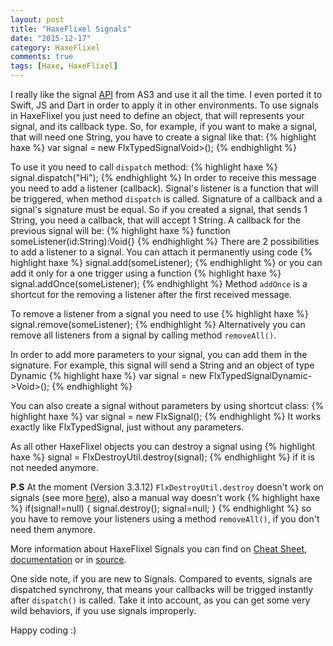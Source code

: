 ```yaml
---
layout: post
title: "HaxeFlixel Signals"
date: "2015-12-17"
category: HaxeFlixel
comments: true
tags: [Haxe, HaxeFlixel]
---
```


I really like the signal [API][761cae1b] from AS3 and use it all the time. I even ported it to Swift, JS and Dart in order to apply it in other environments. To use signals in HaxeFlixel you just need to define an object, that will represents your signal, and its callback type. So, for example, if you want to make a signal, that will need one String, you have to create a signal like that:
{% highlight haxe %}
var signal = new FlxTypedSignal<String->Void>();
{% endhighlight %}

To use it you need to call `dispatch` method:
{% highlight haxe %}
signal.dispatch("Hi");
{% endhighlight %}
In order to receive this message you need to add a listener (callback). Signal's listener is a function that will be triggered, when method `dispatch` is called. Signature of a callback and a signal's signature must be equal. So if you created a signal, that sends 1 String, you need a callback, that will accept 1 String.
A callback for the previous signal will be:
{% highlight haxe %}
function someListener(id:String):Void{}
{% endhighlight %}
There are 2 possibilities to add a listener to a signal. You can attach it permanently using code
{% highlight haxe %}
signal.add(someListener);
{% endhighlight %}
or you can add it only for a one trigger using a function
{% highlight haxe %}
signal.addOnce(someListener);
{% endhighlight %}
Method `addOnce` is a shortcut for the removing a listener after the first received message.

To remove a listener from a signal you need to use
{% highlight haxe %}
signal.remove(someListener);
{% endhighlight %}
Alternatively you can remove all listeners from a signal by calling method `removeAll()`.

In order to add more parameters to your signal, you can add them in the signature. For example, this signal will send a String and an object of type Dynamic
{% highlight haxe %}
var signal = new FlxTypedSignal<String->Dynamic->Void>();
{% endhighlight %}

You can also create a signal without parameters by using shortcut class:
{% highlight haxe %}
var signal = new FlxSignal();
{% endhighlight %}
It works exactly like FlxTypedSignal, just without any parameters.

As all other HaxeFlixel objects you can destroy a signal using
{% highlight haxe %}
signal = FlxDestroyUtil.destroy(signal);
{% endhighlight %}
if it is not needed anymore.

<b>P.S</b> At the moment (Version 3.3.12) `FlxDestroyUtil.destroy` doesn't work on signals (see more [here][a72d4395]), also a manual way doesn't work
{% highlight haxe %}
if(signal!=null)
{
  signal.destroy();
  signal=null;
}
{% endhighlight %}
so you have to remove your listeners using a method `removeAll()`, if you don't need them anymore.

More information about HaxeFlixel Signals you can find on [Cheat Sheet][f8d83d90], [documentation][37e33b01] or in [source][d072e893].

One side note, if you are new to Signals. Compared to events, signals are dispatched synchrony, that means your callbacks will be trigged instantly after `dispatch()` is called. Take it into account, as you can get some very wild behaviors, if you use signals improperly.

Happy coding :)

  [761cae1b]: https://github.com/robertpenner/as3-signals "https://github.com/robertpenner/as3-signals"
  [a72d4395]: https://github.com/HaxeFoundation/haxe/issues/4237 "https://github.com/HaxeFoundation/haxe/issues/4237"
  [f8d83d90]: http://haxeflixel.com/documentation/cheat-sheet/ "HaxeFlixel - Cheat Sheet"
  [37e33b01]: http://api.haxeflixel.com/flixel/util/FlxTypedSignal.html "FlxSignal Documentation"
  [d072e893]: https://github.com/HaxeFlixel/flixel/blob/dev/flixel/util/FlxSignal.hx "FlxSignal source"
